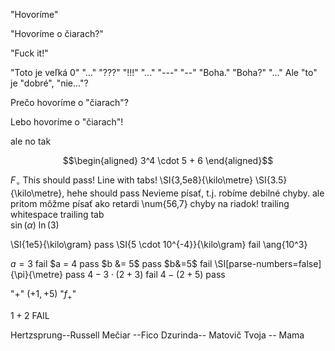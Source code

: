 "Hovoríme"

"Hovoríme o čiarach?"

"Fuck it!"

"Toto je veľká 0" "..." "???" "!!!"
"..."
"---"
"--"
"Boha." "Boha?" "..."
Ale "to" je "dobré", "nie..."?

Prečo hovoríme o "čiarach"?

Lebo hovoríme o "čiarach"!


ale no tak

$$\begin{aligned}
    3^4 \cdot 5 + 6
\end{aligned}$$

$F_\circ$ This should pass!
	Line with tabs!
\SI{3,5e8}{\kilo\metre}
\SI{3.5}{\kilo\metre}, hehe should pass
Nevieme písať, t.j. robíme debilné chyby.
ale pritom môžme písať ako retardi
\num{56,7} chyby na riadok!
trailing whitespace 
trailing tab	
$\sin{(\alpha)}$
$\ln{(3)}$

\SI{1e5}{\kilo\gram} pass
\SI{5 \cdot 10^{-4}}{\kilo\gram} fail
\ang{10^3}

$a=3$ fail
$a = 4 pass
$b &= 5$ pass
$b&=5$ fail
\SI[parse-numbers=false]{\pi}{\metre} pass
$4 - 3 \cdot (2 + 3)$ fail
$4 - \left(2 + 5\right)$ pass

"+"
$\left(+1, +5\right)$
"$f_{+}$"

$1+2$ FAIL

Hertzsprung--Russell
Mečiar --Fico
Dzurinda-- Matovič
Tvoja -- Mama
